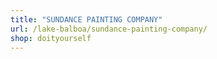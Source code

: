 ```yaml
---
title: "SUNDANCE PAINTING COMPANY"
url: /lake-balboa/sundance-painting-company/
shop: doityourself
---
```

